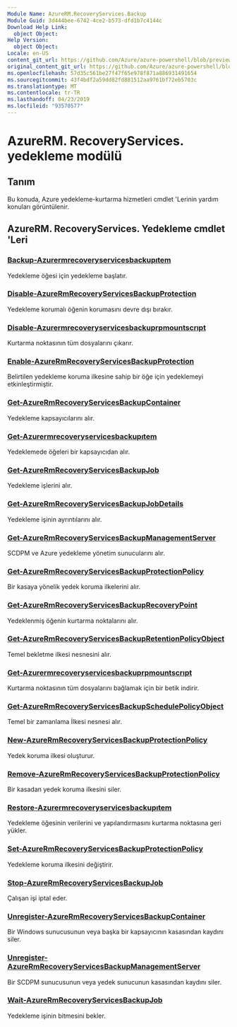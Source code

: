 ```yaml
---
Module Name: AzureRM.RecoveryServices.Backup
Module Guid: 3d444bee-6742-4ce2-b573-dfd1b7c4144c
Download Help Link:
  object Object: 
Help Version:
  object Object: 
Locale: en-US
content_git_url: https://github.com/Azure/azure-powershell/blob/preview/src/ResourceManager/RecoveryServices.Backup/Commands.RecoveryServices.Backup/help/AzureRM.RecoveryServices.Backup.md
original_content_git_url: https://github.com/Azure/azure-powershell/blob/preview/src/ResourceManager/RecoveryServices.Backup/Commands.RecoveryServices.Backup/help/AzureRM.RecoveryServices.Backup.md
ms.openlocfilehash: 57d35c561be27f47f65e978f871a886931491654
ms.sourcegitcommit: 43f4bdf2a59dd82fd881512aa9761bf72eb5703c
ms.translationtype: MT
ms.contentlocale: tr-TR
ms.lasthandoff: 04/23/2019
ms.locfileid: "93570577"
---
```

# AzureRM. RecoveryServices. yedekleme modülü
## Tanım
Bu konuda, Azure yedekleme-kurtarma hizmetleri cmdlet 'Lerinin yardım konuları görüntülenir.

## AzureRM. RecoveryServices. Yedekleme cmdlet 'Leri
### [Backup-Azurermrecoveryservicesbackupıtem](Backup-AzureRmRecoveryServicesBackupItem.md)
Yedekleme öğesi için yedekleme başlatır.

### [Disable-AzureRmRecoveryServicesBackupProtection](Disable-AzureRmRecoveryServicesBackupProtection.md)
Yedekleme korumalı öğenin korumasını devre dışı bırakır.

### [Disable-Azurermrecoveryservicesbackuprpmountscrıpt](Disable-AzureRmRecoveryServicesBackupRPMountScript.md)
Kurtarma noktasının tüm dosyalarını çıkarır.

### [Enable-AzureRmRecoveryServicesBackupProtection](Enable-AzureRmRecoveryServicesBackupProtection.md)
Belirtilen yedekleme koruma ilkesine sahip bir öğe için yedeklemeyi etkinleştirmiştir.

### [Get-AzureRmRecoveryServicesBackupContainer](Get-AzureRmRecoveryServicesBackupContainer.md)
Yedekleme kapsayıcılarını alır.

### [Get-Azurermrecoveryservicesbackupıtem](Get-AzureRmRecoveryServicesBackupItem.md)
Yedeklemede öğeleri bir kapsayıcıdan alır.

### [Get-AzureRmRecoveryServicesBackupJob](Get-AzureRmRecoveryServicesBackupJob.md)
Yedekleme işlerini alır.

### [Get-AzureRmRecoveryServicesBackupJobDetails](Get-AzureRmRecoveryServicesBackupJobDetails.md)
Yedekleme işinin ayrıntılarını alır.

### [Get-AzureRmRecoveryServicesBackupManagementServer](Get-AzureRmRecoveryServicesBackupManagementServer.md)
SCDPM ve Azure yedekleme yönetim sunucularını alır.

### [Get-AzureRmRecoveryServicesBackupProtectionPolicy](Get-AzureRmRecoveryServicesBackupProtectionPolicy.md)
Bir kasaya yönelik yedek koruma ilkelerini alır.

### [Get-AzureRmRecoveryServicesBackupRecoveryPoint](Get-AzureRmRecoveryServicesBackupRecoveryPoint.md)
Yedeklenmiş öğenin kurtarma noktalarını alır.

### [Get-AzureRmRecoveryServicesBackupRetentionPolicyObject](Get-AzureRmRecoveryServicesBackupRetentionPolicyObject.md)
Temel bekletme ilkesi nesnesini alır.

### [Get-Azurermrecoveryservicesbackuprpmountscrıpt](Get-AzureRmRecoveryServicesBackupRPMountScript.md)
Kurtarma noktasının tüm dosyalarını bağlamak için bir betik indirir.

### [Get-AzureRmRecoveryServicesBackupSchedulePolicyObject](Get-AzureRmRecoveryServicesBackupSchedulePolicyObject.md)
Temel bir zamanlama İlkesi nesnesi alır.

### [New-AzureRmRecoveryServicesBackupProtectionPolicy](New-AzureRmRecoveryServicesBackupProtectionPolicy.md)
Yedek koruma ilkesi oluşturur.

### [Remove-AzureRmRecoveryServicesBackupProtectionPolicy](Remove-AzureRmRecoveryServicesBackupProtectionPolicy.md)
Bir kasadan yedek koruma ilkesini siler.

### [Restore-Azurermrecoveryservicesbackupıtem](Restore-AzureRmRecoveryServicesBackupItem.md)
Yedekleme öğesinin verilerini ve yapılandırmasını kurtarma noktasına geri yükler.

### [Set-AzureRmRecoveryServicesBackupProtectionPolicy](Set-AzureRmRecoveryServicesBackupProtectionPolicy.md)
Yedekleme koruma ilkesini değiştirir.

### [Stop-AzureRmRecoveryServicesBackupJob](Stop-AzureRmRecoveryServicesBackupJob.md)
Çalışan işi iptal eder.

### [Unregister-AzureRmRecoveryServicesBackupContainer](Unregister-AzureRmRecoveryServicesBackupContainer.md)
Bir Windows sunucusunun veya başka bir kapsayıcının kasasından kaydını siler.

### [Unregister-AzureRmRecoveryServicesBackupManagementServer](Unregister-AzureRmRecoveryServicesBackupManagementServer.md)
Bir SCDPM sunucusunun veya yedek sunucunun kasasından kaydını siler.

### [Wait-AzureRmRecoveryServicesBackupJob](Wait-AzureRmRecoveryServicesBackupJob.md)
Yedekleme işinin bitmesini bekler.

